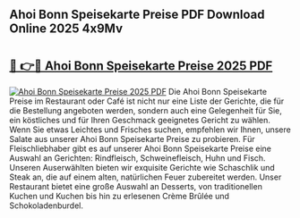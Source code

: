 ## Ahoi Bonn Speisekarte Preise PDF Download Online 2025 4x9Mv

# <h2><a href="http://gcacwx.nevu.top/?p=Ahoi+Bonn+Speisekarte+Preise">🔗 👉🔴 Ahoi Bonn Speisekarte Preise 2025 PDF</a></h2>

[![Ahoi Bonn Speisekarte Preise 2025 PDF](https://i.imgur.com/dBaPXMq.png)](http://gcacwx.nevu.top/?p=Ahoi+Bonn+Speisekarte+Preise)
Die Ahoi Bonn Speisekarte Preise im Restaurant oder Café ist nicht nur eine Liste der Gerichte, die für die Bestellung angeboten werden, sondern auch eine Gelegenheit für Sie, ein köstliches und für Ihren Geschmack geeignetes Gericht zu wählen. Wenn Sie etwas Leichtes und Frisches suchen, empfehlen wir Ihnen, unsere Salate aus unserer Ahoi Bonn Speisekarte Preise zu probieren. Für Fleischliebhaber gibt es auf unserer Ahoi Bonn Speisekarte Preise eine Auswahl an Gerichten: Rindfleisch, Schweinefleisch, Huhn und Fisch. Unseren Auserwählten bieten wir exquisite Gerichte wie Schaschlik und Steak an, die auf einem alten, natürlichen Feuer zubereitet werden. Unser Restaurant bietet eine große Auswahl an Desserts, von traditionellen Kuchen und Kuchen bis hin zu erlesenen Crème Brûlée und Schokoladenburdel.
